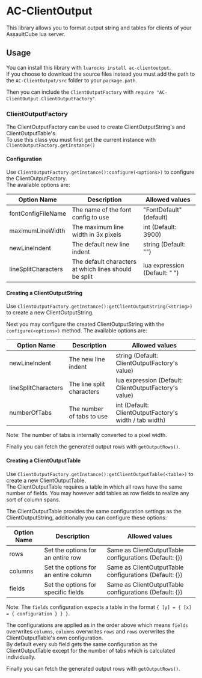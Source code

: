 AC-ClientOutput
===============

This library allows you to format output string and tables for clients of your AssaultCube lua server.


Usage
-----

You can install this library with `luarocks install ac-clientoutput`. <br />
If you choose to download the source files instead you must add the path to the `AC-ClientOutput/src` folder to your `package.path`.

Then you can include the `ClientOutputFactory` with `require "AC-ClientOutput.ClientOutputFactory"`.


### ClientOutputFactory ###

The ClientOutputFactory can be used to create ClientOutputString's and ClientOutputTable's. <br />
To use this class you must first get the current instance with `ClientOutputFactory.getInstance()`

#### Configuration ####

Use `ClientOutputFactory.getInstance():configure(<options>)` to configure the ClientOutputFactory. <br />
The available options are:

| Option Name         | Description                                           | Allowed values                |
|---------------------|-------------------------------------------------------|-------------------------------|
| fontConfigFileName  | The name of the font config to use                    | "FontDefault" (default)       |
| maximumLineWidth    | The maximum line width in 3x pixels                   | int (Default: 3900)           |
| newLineIndent       | The default new line indent                           | string (Default: "")          |
| lineSplitCharacters | The default characters at which lines should be split | lua expression (Default: " ") |


#### Creating a ClientOutputString ####

Use `ClientOutputFactory.getInstance():getClientOutputString(<string>)` to create a new ClientOutputString. <br />

Next you may configure the created ClientOutputString with the `configure(<options>)` method.
The available options are:

| Option Name         | Description               | Allowed values                                         |
|---------------------|---------------------------|--------------------------------------------------------|
| newLineIndent       | The new line indent       | string (Default: ClientOutputFactory's value)          |
| lineSplitCharacters | The line split characters | lua expression (Default: ClientOutputFactory's value)  |
| numberOfTabs        | The number of tabs to use | int (Default: ClientOutputFactory's width / tab width) |

Note: The number of tabs is internally converted to a pixel width.

Finally you can fetch the generated output rows with `getOutputRows()`.


#### Creating a ClientOutputTable ####

Use `ClientOutputFactory.getInstance():getClientOutputTable(<table>)` to create a new ClientOutputTable. <br />
The ClientOutputTable requires a table in which all rows have the same number of fields. You may however add tables as row fields to realize any sort of column spans.

The ClientOutputTable provides the same configuration settings as the ClientOutputString, additionally you can configure these options:

| Option Name | Description                          | Allowed values                                         |
|-------------|--------------------------------------|--------------------------------------------------------|
| rows        | Set the options for an entire row    | Same as ClientOutputTable configurations (Default: {}) |
| columns     | Set the options for an entire column | Same as ClientOutputTable configurations (Default: {}) |
| fields      | Set the options for specific fields  | Same as ClientOutputTable configurations (Default: {}) |

Note: The `fields` configuration expects a table in the format `{ [y] = { [x] = { configuration } } }`.

The configurations are applied as in the order above which means `fields` overwrites `columns`, `columns` overwrites `rows` and `rows` overwrites the ClientOutputTable's own configuration. <br />
By default every sub field gets the same configuration as the ClientOutputTable except for the number of tabs which is calculated individually.

Finally you can fetch the generated output rows with `getOutputRows()`.
